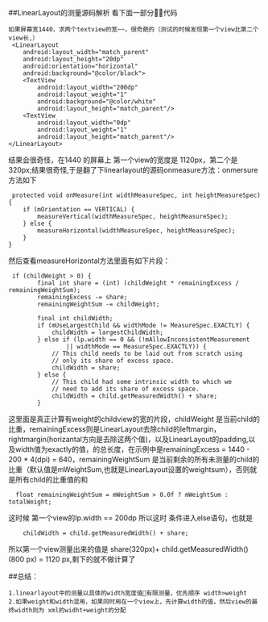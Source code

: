 ##LinearLayout的测量源码解析
看下面一部分代码
	
	如果屏幕宽1440，求两个textview的宽~~，很奇葩的（测试的时候发现第一个view比第二个view长,）
	 <LinearLayout
        android:layout_width="match_parent"
        android:layout_height="20dp"
        android:orientation="horizontal"
        android:background="@color/black">
        <TextView
            android:layout_width="200dp"
            android:layout_weight="1"
            android:background="@color/white"
            android:layout_height="match_parent"/>
        <TextView
            android:layout_width="0dp"
            android:layout_weight="1"
            android:layout_height="match_parent"/>
    </LinearLayout>
	

结果会很奇怪，在1440 的屏幕上 第一个view的宽度是 1120px，第二个是 320px;结果很奇怪,于是翻了下linearlayout的源码onmeasure方法：onmersure方法如下

	 protected void onMeasure(int widthMeasureSpec, int heightMeasureSpec) {
        if (mOrientation == VERTICAL) {
            measureVertical(widthMeasureSpec, heightMeasureSpec);
        } else {
            measureHorizontal(widthMeasureSpec, heightMeasureSpec);
        }
    }
然后查看measureHorizontal方法里面有如下片段：

	 if (childWeight > 0) {
	        final int share = (int) (childWeight * remainingExcess / remainingWeightSum);
	        remainingExcess -= share;
	        remainingWeightSum -= childWeight;
	
	        final int childWidth;
	        if (mUseLargestChild && widthMode != MeasureSpec.EXACTLY) {
	            childWidth = largestChildWidth;
	        } else if (lp.width == 0 && (!mAllowInconsistentMeasurement
	                || widthMode == MeasureSpec.EXACTLY)) {
	            // This child needs to be laid out from scratch using
	            // only its share of excess space.
	            childWidth = share;
	        } else {
	            // This child had some intrinsic width to which we
	            // need to add its share of excess space.
	            childWidth = child.getMeasuredWidth() + share;
	        }

这里面是真正计算有weight的childview的宽的片段，childWeight 是当前child的比重，remainingExcess则是LinearLayout去除child的leftmargin，rightmargin(horizantal方向是去除这两个值)，以及LinearLayout的padding,以及width值为exactly的值，的总长度，在示例中是remainingExcess  = 1440 - 200 * 4(dpi) = 640，remainingWeightSum 是当前剩余的所有未测量的child的比重（默认值是mWeightSum,也就是LinearLayout设置的weightsum），否则就是所有child的比重值的和

	  float remainingWeightSum = mWeightSum > 0.0f ? mWeightSum : totalWeight;
	  
这时候 第一个view的lp.width == 200dp 所以这时 条件进入else语句，也就是
	
		childWidth = child.getMeasuredWidth() + share;
		
所以第一个view测量出来的值是 share(320px)+ child.getMeasuredWidth() (800 px) = 1120 px,剩下的就不做计算了


##总结：
	
	1.linearlayout中的测量以具体的width宽度值有限测量，优先顺序 width>weight
	2.如果weight和width混用，如果同时用在一个view上，先计算width的值，然后view的最终width则为 xml的widht+weight的分配
	

